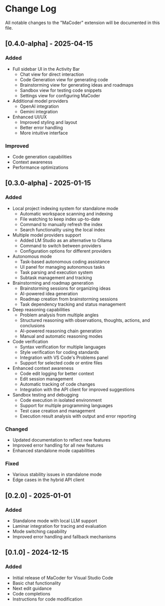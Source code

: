# Change Log

All notable changes to the "MaCoder" extension will be documented in this file.

## [0.4.0-alpha] - 2025-04-15

### Added
- Full sidebar UI in the Activity Bar
  - Chat view for direct interaction
  - Code Generation view for generating code
  - Brainstorming view for generating ideas and roadmaps
  - Sandbox view for testing code snippets
  - Settings view for configuring MaCoder
- Additional model providers
  - OpenAI integration
  - Gemini integration
- Enhanced UI/UX
  - Improved styling and layout
  - Better error handling
  - More intuitive interface

### Improved
- Code generation capabilities
- Context awareness
- Performance optimizations

## [0.3.0-alpha] - 2025-01-15

### Added
- Local project indexing system for standalone mode
  - Automatic workspace scanning and indexing
  - File watching to keep index up-to-date
  - Command to manually refresh the index
  - Search functionality using the local index
- Multiple model providers support
  - Added LM Studio as an alternative to Ollama
  - Command to switch between providers
  - Configuration options for different providers
- Autonomous mode
  - Task-based autonomous coding assistance
  - UI panel for managing autonomous tasks
  - Task parsing and execution system
  - Subtask management and tracking
- Brainstorming and roadmap generation
  - Brainstorming sessions for organizing ideas
  - AI-powered idea generation
  - Roadmap creation from brainstorming sessions
  - Task dependency tracking and status management
- Deep reasoning capabilities
  - Problem analysis from multiple angles
  - Structured reasoning with observations, thoughts, actions, and conclusions
  - AI-powered reasoning chain generation
  - Manual and automatic reasoning modes
- Code verification
  - Syntax verification for multiple languages
  - Style verification for coding standards
  - Integration with VS Code's Problems panel
  - Support for selected code or entire files
- Enhanced context awareness
  - Code edit logging for better context
  - Edit session management
  - Automatic tracking of code changes
  - Integration with the API client for improved suggestions
- Sandbox testing and debugging
  - Code execution in isolated environment
  - Support for multiple programming languages
  - Test case creation and management
  - Execution result analysis with output and error reporting

### Changed
- Updated documentation to reflect new features
- Improved error handling for all new features
- Enhanced standalone mode capabilities

### Fixed
- Various stability issues in standalone mode
- Edge cases in the hybrid API client

## [0.2.0] - 2025-01-01

### Added
- Standalone mode with local LLM support
- Laminar integration for tracing and evaluation
- Mode switching capability
- Improved error handling and fallback mechanisms

## [0.1.0] - 2024-12-15

### Added
- Initial release of MaCoder for Visual Studio Code
- Basic chat functionality
- Next edit guidance
- Code completions
- Instructions for code modification
